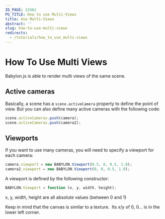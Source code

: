 ```yaml
---
ID_PAGE: 22461
PG_TITLE: How to use Multi-Views
title: Use Multi-Views
abstract: ''
slug: how-to-use-multi-views
redirects:
  - /tutorials/how_to_use_multi-views
---
```



# How To Use Multi Views
Babylon.js is able to render multi views of the same scene.

## Active cameras
Basically, a scene has a ```scene.activeCamera``` property to define the point of view. But you can also define many active cameras with the following code:

```javascript
scene.activeCameras.push(camera);
scene.activeCameras.push(camera2);
```

## Viewports
If you want to use many cameras, you will need to specify a viewport for each camera:

```javascript
camera.viewport = new BABYLON.Viewport(0.5, 0, 0.5, 1.0);
camera2.viewport = new BABYLON.Viewport(0, 0, 0.5, 1.0);
```

A viewport is defined by the following constructor:

```javascript
BABYLON.Viewport = function (x, y, width, height);
```

x, y, width, height are all absolute values (between 0 and 1)

Keep in mind that the canvas is similar to a texture.  Its x/y of 0, 0... is in the lower left corner.
